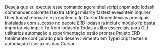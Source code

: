 Deseja que eu execute esse comando agora
shellscript
pnpm add lodash commander colorette fsextra stringsimilarity fastestlevenshtein inquirer
User
lodash normal ele ja contem o fp
Cursor
 Dependências principais instaladas com sucesso no pacote ERD
 lodash já inclui o módulo fp basta importar via import fp from lodashfp
 Todas as libs essenciais para CLI utilitários automação e experimentação estão prontas
Projeto ERD totalmente configurado para desenvolvimento em TypeScript testes e automação
User
axios nao
Cursor